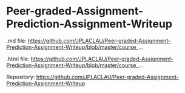 # Peer-graded-Assignment-Prediction-Assignment-Writeup

.md file:
https://github.com/JPLACLAU/Peer-graded-Assignment-Prediction-Assignment-Writeup/blob/master/course_...

.html file:
https://github.com/JPLACLAU/Peer-graded-Assignment-Prediction-Assignment-Writeup/blob/master/course_...

Repository:
https://github.com/JPLACLAU/Peer-graded-Assignment-Prediction-Assignment-Writeup
